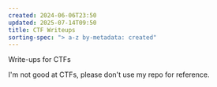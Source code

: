 ```yaml
---
created: 2024-06-06T23:50
updated: 2025-07-14T09:50
title: CTF Writeups
sorting-spec: "> a-z by-metadata: created"
---
```


Write-ups for CTFs

I'm not good at CTFs, please don't use my repo for reference.
